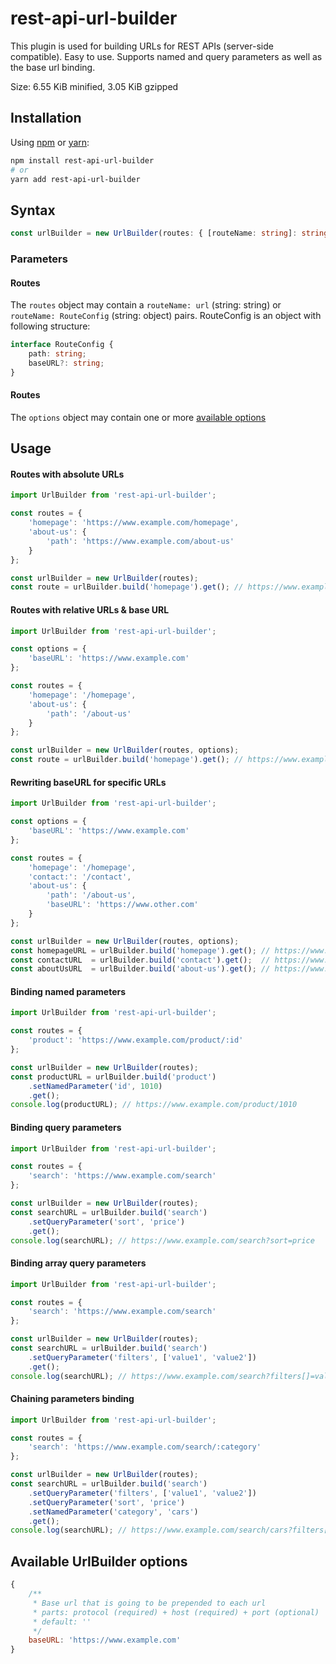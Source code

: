 # rest-api-url-builder

This plugin is used for building URLs for REST APIs (server-side compatible).
Easy to use. Supports named and query parameters as well as the base url binding.

Size: 6.55 KiB minified, 3.05 KiB gzipped

## Installation

Using [npm](https://www.npmjs.com/get-npm) or [yarn](https://yarnpkg.com/en/docs/install):

```bash
npm install rest-api-url-builder
# or
yarn add rest-api-url-builder
```

## Syntax

```typescript
const urlBuilder = new UrlBuilder(routes: { [routeName: string]: string|RouteConfig }, options: UrlBuilderOptions);
```

### Parameters

#### Routes
The `routes` object may contain a `routeName: url` (string: string) or `routeName: RouteConfig` (string: object) pairs.
RouteConfig is an object with following structure:
```typescript
interface RouteConfig {
    path: string;
    baseURL?: string;
}
```


#### Routes
The `options` object may contain one or more [available options](#available-options)

## Usage

#### Routes with absolute URLs
```javascript
import UrlBuilder from 'rest-api-url-builder';

const routes = {
    'homepage': 'https://www.example.com/homepage',
    'about-us': {
        'path': 'https://www.example.com/about-us'
    }
};

const urlBuilder = new UrlBuilder(routes);
const route = urlBuilder.build('homepage').get(); // https://www.example.com/homepage
```

#### Routes with relative URLs & base URL
```javascript
import UrlBuilder from 'rest-api-url-builder';

const options = {
    'baseURL': 'https://www.example.com'
};

const routes = {
    'homepage': '/homepage',
    'about-us': {
        'path': '/about-us'
    }
};

const urlBuilder = new UrlBuilder(routes, options);
const route = urlBuilder.build('homepage').get(); // https://www.example.com/homepage
```

#### Rewriting baseURL for specific URLs
```javascript
import UrlBuilder from 'rest-api-url-builder';

const options = {
    'baseURL': 'https://www.example.com'
};

const routes = {
    'homepage': '/homepage',
    'contact:': '/contact',
    'about-us': {
        'path': '/about-us',
        'baseURL': 'https://www.other.com'
    }
};

const urlBuilder = new UrlBuilder(routes, options);
const homepageURL = urlBuilder.build('homepage').get(); // https://www.example.com/homepage
const contactURL  = urlBuilder.build('contact').get();  // https://www.example.com/contact
const aboutUsURL  = urlBuilder.build('about-us').get(); // https://www.other.com/about-us
```

#### Binding named parameters
```javascript
import UrlBuilder from 'rest-api-url-builder';

const routes = {
    'product': 'https://www.example.com/product/:id'
};

const urlBuilder = new UrlBuilder(routes);
const productURL = urlBuilder.build('product')
    .setNamedParameter('id', 1010)
    .get();
console.log(productURL); // https://www.example.com/product/1010
```

#### Binding query parameters
```javascript
import UrlBuilder from 'rest-api-url-builder';

const routes = {
    'search': 'https://www.example.com/search'
};

const urlBuilder = new UrlBuilder(routes);
const searchURL = urlBuilder.build('search')
    .setQueryParameter('sort', 'price')
    .get();
console.log(searchURL); // https://www.example.com/search?sort=price
```

#### Binding array query parameters
```javascript
import UrlBuilder from 'rest-api-url-builder';

const routes = {
    'search': 'https://www.example.com/search'
};

const urlBuilder = new UrlBuilder(routes);
const searchURL = urlBuilder.build('search')
    .setQueryParameter('filters', ['value1', 'value2'])
    .get();
console.log(searchURL); // https://www.example.com/search?filters[]=value1&filters[]=value2
```

#### Chaining parameters binding
```javascript
import UrlBuilder from 'rest-api-url-builder';

const routes = {
    'search': 'https://www.example.com/search/:category'
};

const urlBuilder = new UrlBuilder(routes);
const searchURL = urlBuilder.build('search')
    .setQueryParameter('filters', ['value1', 'value2'])
    .setQueryParameter('sort', 'price')
    .setNamedParameter('category', 'cars')
    .get();
console.log(searchURL); // https://www.example.com/search/cars?filters[]=value1&filters[]=value2&sort=price
```

## Available UrlBuilder options

```javascript
{
    /**
     * Base url that is going to be prepended to each url
     * parts: protocol (required) + host (required) + port (optional)
     * default: ''
     */
    baseURL: 'https://www.example.com'
}
```




